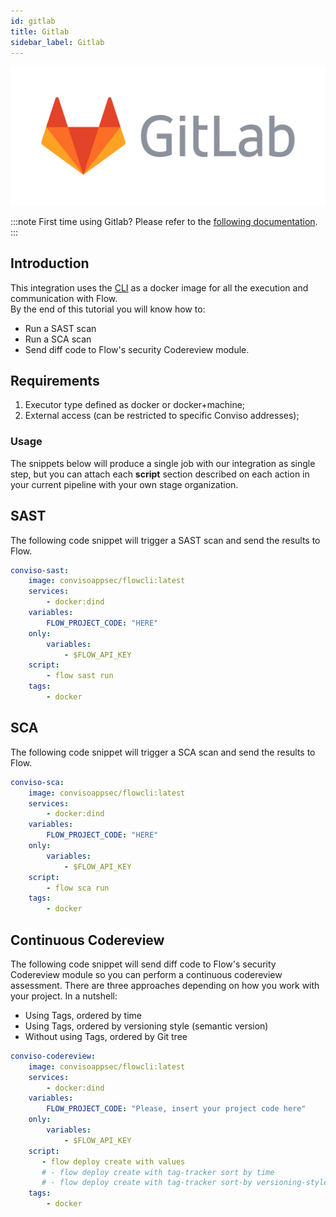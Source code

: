 ```yaml
---
id: gitlab
title: Gitlab
sidebar_label: Gitlab
---
```


<div style={{textAlign: 'center'}}>

![img](../../static/img/gitlab.png)

</div>

:::note
First time using Gitlab? Please refer to the [following documentation](https://docs.gitlab.com/).  
:::

## Introduction

This integration uses the [CLI](../cli/installation) as a docker image for all the execution and communication with Flow.  
By the end of this tutorial you will know how to:
- Run a SAST scan
- Run a SCA scan
- Send diff code to Flow's security Codereview module.

## Requirements
1. Executor type defined as docker or docker+machine; 
1. External access (can be restricted to specific Conviso addresses);

### Usage

The snippets below will produce a single job with our integration as single step, but you can attach each **script**
section described on each action in your current pipeline with your own stage organization.
## SAST
The following code snippet will trigger a SAST scan and send the results to Flow.

```yml
conviso-sast:
    image: convisoappsec/flowcli:latest
    services:
        - docker:dind
    variables:
        FLOW_PROJECT_CODE: "HERE"
    only:
        variables:
            - $FLOW_API_KEY
    script:
        - flow sast run
    tags:
        - docker
```

## SCA
The following code snippet will trigger a SCA scan and send the results to Flow.

```yml
conviso-sca:
    image: convisoappsec/flowcli:latest
    services:
        - docker:dind
    variables:
        FLOW_PROJECT_CODE: "HERE"
    only:
        variables:
            - $FLOW_API_KEY
    script:
        - flow sca run
    tags:
        - docker
```

## Continuous Codereview 
The following code snippet will send diff code to Flow's security Codereview module so you can 
perform a continuous codereview assessment.
There are three approaches depending on how you work with your project. In a nutshell:
- Using Tags, ordered by time
- Using Tags, ordered by versioning style (semantic version)
- Without using Tags, ordered by Git tree

```yml
conviso-codereview:
    image: convisoappsec/flowcli:latest
    services:
        - docker:dind
    variables:
        FLOW_PROJECT_CODE: "Please, insert your project code here"
    only:
        variables:
            - $FLOW_API_KEY
    script:
       - flow deploy create with values
       # - flow deploy create with tag-tracker sort by time
       # - flow deploy create with tag-tracker sort-by versioning-style
    tags:
        - docker
```